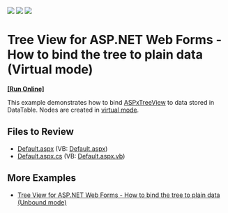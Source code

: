 <!-- default badges list -->
![](https://img.shields.io/endpoint?url=https://codecentral.devexpress.com/api/v1/VersionRange/128563728/13.1.4%2B)
[![](https://img.shields.io/badge/Open_in_DevExpress_Support_Center-FF7200?style=flat-square&logo=DevExpress&logoColor=white)](https://supportcenter.devexpress.com/ticket/details/E2872)
[![](https://img.shields.io/badge/📖_How_to_use_DevExpress_Examples-e9f6fc?style=flat-square)](https://docs.devexpress.com/GeneralInformation/403183)
<!-- default badges end -->

# Tree View for ASP.NET Web Forms - How to bind the tree to plain data (Virtual mode)
<!-- run online -->
**[[Run Online]](https://codecentral.devexpress.com/128563728/)**
<!-- run online end -->

This example demonstrates how to bind [ASPxTreeView](https://docs.devexpress.com/AspNet/DevExpress.Web.ASPxTreeView) to data stored in DataTable. Nodes are created in [virtual mode]([https://docs.devexpress.com/AspNet/3978/components/tree-list/concepts/binding-to-data/unbound-mode](https://docs.devexpress.com/AspNet/8575/components/site-navigation-and-layout/tree-view/concepts/binding-to-data/virtual-mode)).

## Files to Review

* [Default.aspx](./CS/WebSite/Default.aspx) (VB: [Default.aspx](./VB/WebSite/Default.aspx))
* [Default.aspx.cs](./CS/WebSite/Default.aspx.cs) (VB: [Default.aspx.vb](./VB/WebSite/Default.aspx.vb))

## More Examples

* [Tree View for ASP.NET Web Forms - How to bind the tree to plain data (Unbound mode)](https://github.com/DevExpress-Examples/asp-net-web-forms-treeview-bind-to-plain-data-unbound-mode)
